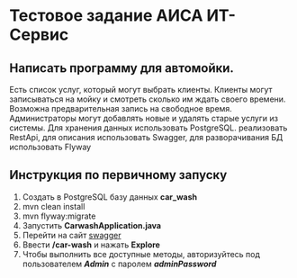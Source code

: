 # Тестовое задание АИСА ИТ-Сервис

## Написать программу для автомойки.

Есть список услуг, который могут выбрать клиенты.
Клиенты могут записываться на мойку и смотреть сколько им ждать своего времени. Возможна предварительная запись на свободное время.
Администраторы могут добавлять новые и удалять старые услуги из системы.
Для хранения данных использовать PostgreSQL.
реализовать RestApi, для описания использовать Swagger,
для разворачивания БД использовать Flyway

## Инструкция по первичному запуску

1. Создать в PostgreSQL базу данных **car_wash**
2. mvn clean install
3. mvn flyway:migrate
4. Запустить **CarwashApplication.java**
5. Перейти на сайт [swagger](http://localhost:8080/swagger-ui/index.html)
6. Ввести **/car-wash** и нажать **Explore**
7. Чтобы выполнить все доступные методы, авторизуйтесь под пользователем ***Admin*** с паролем ***adminPassword***
